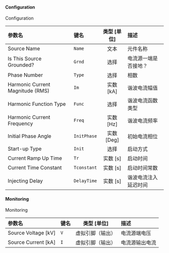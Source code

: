 <!--
DO NOT EDIT THIS FILE DIRECTLY.
This file is generated by tools/comp-docs.js.
All changes will be overwritten by regeneration.
-->

<slot class="model-parameters">

#### Configuration

Configuration

| 参数名 | 键名 | 类型 [单位] | 描述 |
|:------ |:---- |:-----------:|:---- |
| Source Name | `Name` | 文本 | 元件名称 |
| Is This Source Grounded? | `Grnd` | 选择 | 电流源一端是否接地？ |
| Phase Number | `Type` | 选择 | 相数 |
| Harmonic Current Magnitude \(RMS\) | `Im` | 实数 [kA] | 谐波电流幅值 |
| Harmonic Function Type | `Func` | 选择 | 谐波电流函数类型 |
| Harmonic Current Frequency | `Freq` | 实数 [Hz] | 谐波电流频率 |
| Initial Phase Angle | `InitPhase` | 实数 [Deg] | 初始电流相位 |
| Start\-up Type | `Init` | 选择 | 启动方式 |
| Current Ramp Up Time | `Tr` | 实数 [s] | 启动时间 |
| Current Time Constant | `Tconstant` | 实数 [s] | 启动时间常数 |
| Injecting Delay | `DelayTime` | 实数 [s] | 谐波电流注入延迟时间 |

#### Monitoring

Monitoring

| 参数名 | 键名 | 类型 [单位] | 描述 |
|:------ |:---- |:-----------:|:---- |
| Source Voltage \[kV\] | `V` | 虚拟引脚（输出） | 电流源端电压 |
| Source Current \[kA\] | `I` | 虚拟引脚（输出） | 电流源输出电流 |


</slot>
